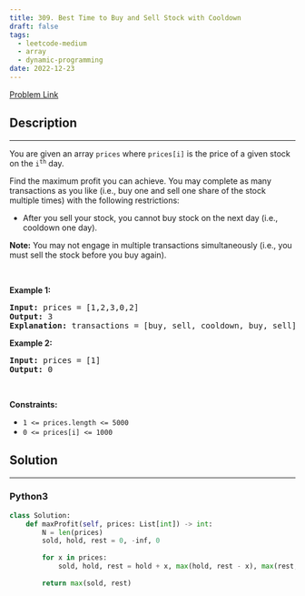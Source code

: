```yaml
---
title: 309. Best Time to Buy and Sell Stock with Cooldown
draft: false
tags: 
  - leetcode-medium
  - array
  - dynamic-programming
date: 2022-12-23
---
```


[Problem Link](https://leetcode.com/problems/best-time-to-buy-and-sell-stock-with-cooldown/)

## Description

---
<p>You are given an array <code>prices</code> where <code>prices[i]</code> is the price of a given stock on the <code>i<sup>th</sup></code> day.</p>

<p>Find the maximum profit you can achieve. You may complete as many transactions as you like (i.e., buy one and sell one share of the stock multiple times) with the following restrictions:</p>

<ul>
	<li>After you sell your stock, you cannot buy stock on the next day (i.e., cooldown one day).</li>
</ul>

<p><strong>Note:</strong> You may not engage in multiple transactions simultaneously (i.e., you must sell the stock before you buy again).</p>

<p>&nbsp;</p>
<p><strong class="example">Example 1:</strong></p>

<pre>
<strong>Input:</strong> prices = [1,2,3,0,2]
<strong>Output:</strong> 3
<strong>Explanation:</strong> transactions = [buy, sell, cooldown, buy, sell]
</pre>

<p><strong class="example">Example 2:</strong></p>

<pre>
<strong>Input:</strong> prices = [1]
<strong>Output:</strong> 0
</pre>

<p>&nbsp;</p>
<p><strong>Constraints:</strong></p>

<ul>
	<li><code>1 &lt;= prices.length &lt;= 5000</code></li>
	<li><code>0 &lt;= prices[i] &lt;= 1000</code></li>
</ul>


## Solution

---
### Python3
``` py title='best-time-to-buy-and-sell-stock-with-cooldown'
class Solution:
    def maxProfit(self, prices: List[int]) -> int:
        N = len(prices)
        sold, hold, rest = 0, -inf, 0
        
        for x in prices:
            sold, hold, rest = hold + x, max(hold, rest - x), max(rest, sold)
        
        return max(sold, rest)
```

